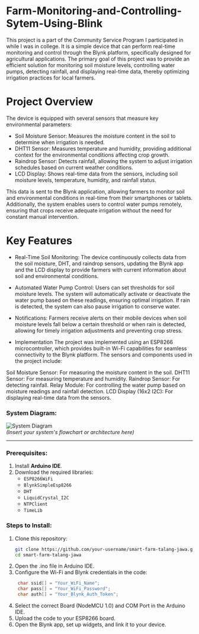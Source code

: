 # Farm-Monitoring-and-Controlling-Sytem-Using-Blink

This project is a part of the Community Service Program I participated in while I was in college. It is a simple device that can perform real-time monitoring and control through the Blynk platform, specifically designed for agricultural applications. The primary goal of this project was to provide an efficient solution for monitoring soil moisture levels, controlling water pumps, detecting rainfall, and displaying real-time data, thereby optimizing irrigation practices for local farmers.

# Project Overview
The device is equipped with several sensors that measure key environmental parameters:

- Soil Moisture Sensor: Measures the moisture content in the soil to determine when irrigation is needed.
- DHT11 Sensor: Measures temperature and humidity, providing additional context for the environmental conditions affecting crop growth.
- Raindrop Sensor: Detects rainfall, allowing the system to adjust irrigation schedules based on current weather conditions.
- LCD Display: Shows real-time data from the sensors, including soil moisture levels, temperature, humidity, and rainfall status.


This data is sent to the Blynk application, allowing farmers to monitor soil and environmental conditions in real-time from their smartphones or tablets. Additionally, the system enables users to control water pumps remotely, ensuring that crops receive adequate irrigation without the need for constant manual intervention.

# Key Features
- Real-Time Soil Monitoring: The device continuously collects data from the soil moisture, DHT, and raindrop sensors, updating the Blynk app and the LCD display to provide farmers with current information about soil and environmental conditions.

- Automated Water Pump Control: Users can set thresholds for soil moisture levels. The system will automatically activate or deactivate the water pump based on these readings, ensuring optimal irrigation. If rain is detected, the system can also pause irrigation to conserve water.

- Notifications: Farmers receive alerts on their mobile devices when soil moisture levels fall below a certain threshold or when rain is detected, allowing for timely irrigation adjustments and preventing crop stress.

- Implementation
The project was implemented using an ESP8266 microcontroller, which provides built-in Wi-Fi capabilities for seamless connectivity to the Blynk platform. The sensors and components used in the project include:

Soil Moisture Sensor: For measuring the moisture content in the soil.
DHT11 Sensor: For measuring temperature and humidity.
Raindrop Sensor: For detecting rainfall.
Relay Module: For controlling the water pump based on moisture readings and rainfall detection.
LCD Display (16x2 I2C): For displaying real-time data from the sensors.

### **System Diagram**:  
![System Diagram](https://via.placeholder.com/800x400.png?text=Insert+System+Diagram)  
_(Insert your system's flowchart or architecture here)_  

---


### **Prerequisites**:
1. Install **Arduino IDE**.  
2. Download the required libraries:
   - `ESP8266WiFi`  
   - `BlynkSimpleEsp8266`  
   - `DHT`  
   - `LiquidCrystal_I2C`  
   - `NTPClient`  
   - `TimeLib`  

### **Steps to Install**:
1. Clone this repository:
   ```bash
   git clone https://github.com/your-username/smart-farm-talang-jawa.git
   cd smart-farm-talang-jawa
   ```
2. Open the .ino file in Arduino IDE.
3. Configure the Wi-Fi and Blynk credentials in the code:
   ```cpp
    char ssid[] = "Your_WiFi_Name";
    char pass[] = "Your_WiFi_Password";
    char auth[] = "Your_Blynk_Auth_Token";
   ```
4. Select the correct Board (NodeMCU 1.0) and COM Port in the Arduino IDE.
5. Upload the code to your ESP8266 board.
6. Open the Blynk app, set up widgets, and link it to your device.

